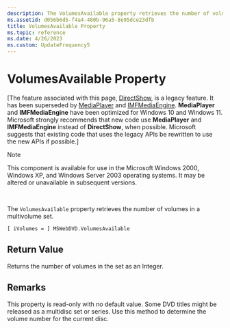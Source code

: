 ```yaml
---
description: The VolumesAvailable property retrieves the number of volumes in a multivolume set.
ms.assetid: d056b6d5-f4a4-480b-96a5-8e95dce23dfb
title: VolumesAvailable Property
ms.topic: reference
ms.date: 4/26/2023
ms.custom: UpdateFrequency5
---
```


# VolumesAvailable Property

\[The feature associated with this page, [DirectShow](/windows/win32/directshow/directshow), is a legacy feature. It has been superseded by [MediaPlayer](/uwp/api/Windows.Media.Playback.MediaPlayer) and [IMFMediaEngine](/windows/win32/api/mfmediaengine/nn-mfmediaengine-imfmediaengine). **MediaPlayer** and **IMFMediaEngine** have been optimized for Windows 10 and Windows 11. Microsoft strongly recommends that new code use **MediaPlayer** and **IMFMediaEngine** instead of **DirectShow**, when possible. Microsoft suggests that existing code that uses the legacy APIs be rewritten to use the new APIs if possible.\]

> [!Note]  
> This component is available for use in the Microsoft Windows 2000, Windows XP, and Windows Server 2003 operating systems. It may be altered or unavailable in subsequent versions.

 

The `VolumesAvailable` property retrieves the number of volumes in a multivolume set.

``` syntax
[ iVolumes = ] MSWebDVD.VolumesAvailable
```

## Return Value

Returns the number of volumes in the set as an Integer.

## Remarks

This property is read-only with no default value. Some DVD titles might be released as a multidisc set or series. Use this method to determine the volume number for the current disc.

 

 



